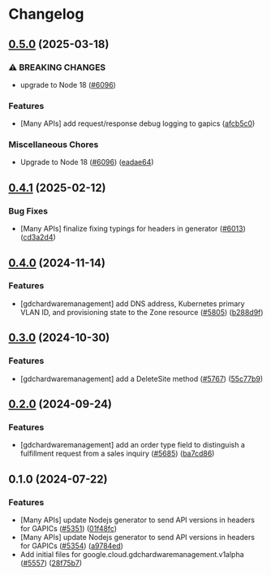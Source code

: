 # Changelog

## [0.5.0](https://github.com/googleapis/google-cloud-node/compare/gdchardwaremanagement-v0.4.1...gdchardwaremanagement-v0.5.0) (2025-03-18)


### ⚠ BREAKING CHANGES

* upgrade to Node 18 ([#6096](https://github.com/googleapis/google-cloud-node/issues/6096))

### Features

* [Many APIs] add request/response debug logging to gapics ([afcb5c0](https://github.com/googleapis/google-cloud-node/commit/afcb5c07e82bc8349b9677766cd880f69a97f77f))


### Miscellaneous Chores

* Upgrade to Node 18 ([#6096](https://github.com/googleapis/google-cloud-node/issues/6096)) ([eadae64](https://github.com/googleapis/google-cloud-node/commit/eadae64d54e07aa2c65097ea52e65008d4e87436))

## [0.4.1](https://github.com/googleapis/google-cloud-node/compare/gdchardwaremanagement-v0.4.0...gdchardwaremanagement-v0.4.1) (2025-02-12)


### Bug Fixes

* [Many APIs] finalize fixing typings for headers in generator ([#6013](https://github.com/googleapis/google-cloud-node/issues/6013)) ([cd3a2d4](https://github.com/googleapis/google-cloud-node/commit/cd3a2d44fc7a9b3798346162ba19df1c748fba58))

## [0.4.0](https://github.com/googleapis/google-cloud-node/compare/gdchardwaremanagement-v0.3.0...gdchardwaremanagement-v0.4.0) (2024-11-14)


### Features

* [gdchardwaremanagement] add DNS address, Kubernetes primary VLAN ID, and provisioning state to the Zone resource ([#5805](https://github.com/googleapis/google-cloud-node/issues/5805)) ([b288d9f](https://github.com/googleapis/google-cloud-node/commit/b288d9f4448e1305151a8f734afd8f1233d8c5bb))

## [0.3.0](https://github.com/googleapis/google-cloud-node/compare/gdchardwaremanagement-v0.2.0...gdchardwaremanagement-v0.3.0) (2024-10-30)


### Features

* [gdchardwaremanagement] add a DeleteSite method ([#5767](https://github.com/googleapis/google-cloud-node/issues/5767)) ([55c77b9](https://github.com/googleapis/google-cloud-node/commit/55c77b9d386e49a6fd3c6767a771b31b116e945a))

## [0.2.0](https://github.com/googleapis/google-cloud-node/compare/gdchardwaremanagement-v0.1.0...gdchardwaremanagement-v0.2.0) (2024-09-24)


### Features

* [gdchardwaremanagement] add an order type field to distinguish a fulfillment request from a sales inquiry ([#5685](https://github.com/googleapis/google-cloud-node/issues/5685)) ([ba7cd86](https://github.com/googleapis/google-cloud-node/commit/ba7cd868aba5d60d8871449302212db526e31dfc))

## 0.1.0 (2024-07-22)


### Features

* [Many APIs] update Nodejs generator to send API versions in headers for GAPICs ([#5351](https://github.com/googleapis/google-cloud-node/issues/5351)) ([01f48fc](https://github.com/googleapis/google-cloud-node/commit/01f48fce63ec4ddf801d59ee2b8c0db9f6fb8372))
* [Many APIs] update Nodejs generator to send API versions in headers for GAPICs ([#5354](https://github.com/googleapis/google-cloud-node/issues/5354)) ([a9784ed](https://github.com/googleapis/google-cloud-node/commit/a9784ed3db6ee96d171762308bbbcd57390b6866))
* Add initial files for google.cloud.gdchardwaremanagement.v1alpha ([#5557](https://github.com/googleapis/google-cloud-node/issues/5557)) ([28f75b7](https://github.com/googleapis/google-cloud-node/commit/28f75b7605249db8d7eb362b82e7d8053e397839))
